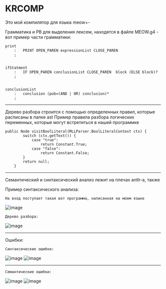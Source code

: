 # KRCOMP
Это мой компилятор для языка meow+-

Грамматика и РВ для выделения лексем, находятся в файле MEOW.g4 - вот пример части грамматики:
```
print
    :   PRINT OPEN_PAREN expressionList CLOSE_PAREN
    ;


ifStatment
    :   IF OPEN_PAREN conclusionList CLOSE_PAREN  block (ELSE block)?
    ;


conclusionList
    :   conclusion (pob=(AND | OR) conclusion)*
    ;

```
----------------------------------------------------------------------------------------------------------------------------------------------------
Дерево разбора строится с помощью определенных правил, которые расписаны в папке ast
Пример правила разбора логических переменных, которые могут встретиться в нашей программке
```
public Node visitBoolLiteral(MLLParser.BoolLiteralContext ctx) {
        switch (ctx.getText()) {
            case "true":
                return Constant.True;
            case "false":
                return Constant.False;
        }
        return null;
    }
```
----------------------------------------------------------------------------------------------------------------------------------------------------
Семантический и синтаксический анализ лежит на плечах antlr-a, также 

Пример синтаксического анализа:
```
На вход поступает такая вот программа, написанная на моем языке
```
![image](https://user-images.githubusercontent.com/50544822/170658271-6bb37c07-3cf1-4f78-9a4a-c0d51d7aa8be.png)

```
Дерево разбора:
```
![image](https://user-images.githubusercontent.com/50544822/170658293-bc6d5fc1-b090-4caf-a60b-e2a23ff63389.png)

----------------------------------------------------------------------------------------------------------------------------------------------------
Ошибки:
```
Синтаксические ошибки:
```
![image](https://user-images.githubusercontent.com/50544822/170659175-ca5cf3dc-680f-42eb-8310-3fcdf30d995d.png)
![image](https://user-images.githubusercontent.com/50544822/170659190-11e92d1c-90d1-4544-8576-ae71c83d57d4.png)

----------------------------------------------------------------------------------------------------------------------------------------------------
```
Семантические ошибки:
```
![image](https://user-images.githubusercontent.com/50544822/170659085-148bd316-5d50-4e51-b9d8-8d7ff4a024b7.png)
![image](https://user-images.githubusercontent.com/50544822/170659108-2e716b82-6f01-4a6f-a5f7-8488a475557e.png)
